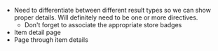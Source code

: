 * Need to differentiate between different result types so we can show proper
    details. Will definitely need to be one or more directives.
    * Don't forget to associate the appropriate store badges
* Item detail page
* Page through item details

